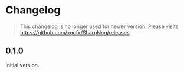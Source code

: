 # Changelog

> This changelog is no longer used for newer version. Please visits https://github.com/xoofx/SharpNng/releases

## 0.1.0

Initial version.
